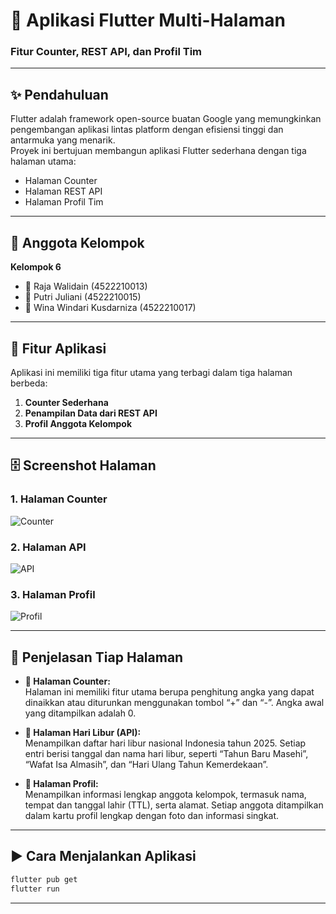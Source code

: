 # 📱 Aplikasi Flutter Multi-Halaman  
### Fitur Counter, REST API, dan Profil Tim

---

## ✨ Pendahuluan  
Flutter adalah framework open-source buatan Google yang memungkinkan pengembangan aplikasi lintas platform dengan efisiensi tinggi dan antarmuka yang menarik.  
Proyek ini bertujuan membangun aplikasi Flutter sederhana dengan tiga halaman utama:  
- Halaman Counter  
- Halaman REST API  
- Halaman Profil Tim

---

## 👥 Anggota Kelompok  
**Kelompok 6**  
- 👤 Raja Walidain (4522210013)  
- 👤 Putri Juliani (4522210015)  
- 👤 Wina Windari Kusdarniza (4522210017)  

---

## 🔧 Fitur Aplikasi  
Aplikasi ini memiliki tiga fitur utama yang terbagi dalam tiga halaman berbeda:

1. **Counter Sederhana**  
2. **Penampilan Data dari REST API**  
3. **Profil Anggota Kelompok**

---

## 🗄️ Screenshot Halaman

### 1. Halaman Counter  
![Counter](https://github.com/user-attachments/assets/afbb46bc-832d-444b-80cc-9dee58df2024)

### 2. Halaman API  
![API](https://github.com/user-attachments/assets/2e2d0cf2-881c-4c72-8b3b-c495473a45ba)

### 3. Halaman Profil  
![Profil](https://github.com/user-attachments/assets/21364ea0-8ed3-4344-bdf9-8871eb2ed7cd)

---

## 📄 Penjelasan Tiap Halaman

- **🔢 Halaman Counter:**  
  Halaman ini memiliki fitur utama berupa penghitung angka yang dapat dinaikkan atau diturunkan menggunakan tombol “+” dan “-”. Angka awal yang ditampilkan adalah 0.

- **📆 Halaman Hari Libur (API):**  
  Menampilkan daftar hari libur nasional Indonesia tahun 2025. Setiap entri berisi tanggal dan nama hari libur, seperti “Tahun Baru Masehi”, “Wafat Isa Almasih”, dan “Hari Ulang Tahun Kemerdekaan”.

- **👤 Halaman Profil:**  
  Menampilkan informasi lengkap anggota kelompok, termasuk nama, tempat dan tanggal lahir (TTL), serta alamat. Setiap anggota ditampilkan dalam kartu profil lengkap dengan foto dan informasi singkat.

---

## ▶️ Cara Menjalankan Aplikasi

```bash
flutter pub get
flutter run
```

---

